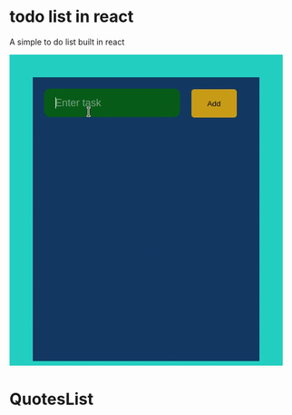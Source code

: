 # todo list in react
A simple to do list built in react

![todo-demo](https://github.com/EdinsonRequena/todo-list-react/blob/master/todo-demo.gif)
# QuotesList
